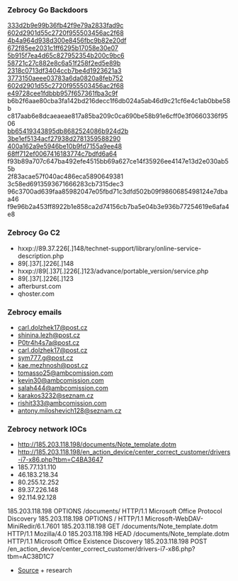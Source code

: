 ### Zebrocy Go Backdoors
[333d2b9e99b36fb42f9e79a2833fad9c](https://www.virustotal.com/#/file/fcf03bf5ef4babce577dd13483391344e957fd2c855624c9f0573880b8cba62e/detection)   
[602d2901d55c2720f955503456ac2f68](https://www.virustotal.com/#/file/93680d34d798a22c618c96dec724517829ec3aad71215213a2dcb1eb190ff9fa/details) 
[4b4a964d938d300e8456fbc9b82e20df](https://www.virustotal.com/#/file/07646dc0a8c8946bb78be9b96147d4327705c1a3c3bd3fbcedab32c43d914305/detection)  
[672f85ee2031c1ff6295b17058e30e07](https://www.virustotal.com/#/file/15a866c3c18046022a810aa97eaf2e20f942b8293b9cb6b4d5fb7746242c25b7/detection)  
[5b915f7ea4d65c827952354b200c9bc6](https://www.virustotal.com/#/file/1ff4e56419ad1814726ca143fc256cca4c8588605536c48dd79cfed12cb0763a/detection)  
[58721c27c882e8c6a51f258f2ed5e89b](https://www.virustotal.com/#/file/308b41db9e3b332bb5b3e5ec633907761eac5082029b8b32e6b063b8c76b7365/detection)  
[2318c0713df3404ccb7be4d1923621a3](https://www.virustotal.com/#/file/346e5dc097b8653842b5b4acfad21e223b7fca976fb82b8c10d9fa4f3747dfa0/detection)  
[3773150aeee03783a6da0820a8feb752](https://www.virustotal.com/#/file/50d610226aa646dd643fab350b48219626918305aaa86f9dbd356c78a19204cc/detection)  
[602d2901d55c2720f955503456ac2f68](https://www.virustotal.com/#/file/93680d34d798a22c618c96dec724517829ec3aad71215213a2dcb1eb190ff9fa/detection)  
[e49728cee1fdbbb957f657361fba3c9f](https://www.virustotal.com/#/file/b48b3d46ebfa6af8a25c007f77e6ed3c32fe4c6478311b8b0c7d6f4f8c82de76/detection)  
b6b2f6aae80cba3fa142bd216decc1f6db024a5ab46d9c21cf6e4c1ab0bbe58b  
c817aab6e8dcaeaeae817a85ba209c0ca690be58b91e6cff0e3f0660336f9506  
[bb65419343895db8682524086b924d2b](https://www.virustotal.com/#/file/d77eb89501b0a60322bc69692007b9b7f1b5a85541a2aaf21caf7baf0fe0049e/detection)  
[3be1ef5134acf27938d2781359588290](https://www.virustotal.com/#/file/daf990f0b6564c3ac87fa87e325e6ffc907ed43ae65a3f088a42b5b120612593/detection)  
[400a162a9e5946be10b9fd7155a9ee48](https://www.virustotal.com/#/file/de31a8a9110b32a82843e9216a3378cc1c5ea972a6bb2261ec111efb82f31e71/detection)  
[68ff712ef0067416183774c7bdfd6a64](https://www.virustotal.com/#/file/ee9218a451c455fbca45460c0a27e1881833bd2a05325ed60f30bd4d14bb2fdc/detection)  
f93b89a707c647ba492efe4515bb69a627ce14f35926ee4147e13d2e030ab55b  
2f83acae57f040ac486eca5890649381 
3c58ed6913593671666283cb7315dec3  
96c3700ad639faa85982047e05fbd71c3dfd502b09f9860685498124e7dbaa46 
f9e96b2a453ff8922b1e858ca2d74156cb7ba5e04b3e936b77254619e6afa4e8  

 
### Zebrocy Go C2 
* hxxp://89.37.226[.]148/technet-support/library/online-service-description.php
* 89[.]37[.]226[.]148
* hxxp://89[.]37[.]226[.]123/advance/portable_version/service.php
* 89[.]37[.]226[.]123 
* afterburst.com
* qhoster.com


### Zebrocy emails
* carl.dolzhek17@post.cz  
* shinina.lezh@post.cz  
* P0tr4h4s7a@post.cz  
* carl.dolzhek17@post.cz  
* sym777.g@post.cz  
* kae.mezhnosh@post.cz  
* tomasso25@ambcomission.com  
* kevin30@ambcomission.com  
* salah444@ambcomission.com  
* karakos3232@seznam.cz  
* rishit333@ambcomission.com  
* antony.miloshevich128@seznam.cz  


### Zebrocy network IOCs
* http://185.203.118.198/documents/Note_template.dotm
* http://185.203.118.198/en_action_device/center_correct_customer/drivers-i7-x86.php?tbm=C4BA3647
* 185.77.131.110 
* 46.183.218.34 
* 80.255.12.252 
* 89.37.226.148 
* 92.114.92.128 

185.203.118.198 OPTIONS /documents/             HTTP/1.1    Microsoft Office Protocol Discovery
185.203.118.198 OPTIONS /               HTTP/1.1    Microsoft-WebDAV-MiniRedir/6.1.7601
185.203.118.198 GET /documents/Note_template.dotm   HTTP/1.1    Mozilla/4.0
185.203.118.198 HEAD /documents/Note_template.dotm  HTTP/1.1    Microsoft Office Existence Discovery
185.203.118.198 POST /en_action_device/center_correct_customer/drivers-i7-x86.php?tbm=AC38D1C7 

* [Source](https://pastebin.com/sXcERsQd) + research
